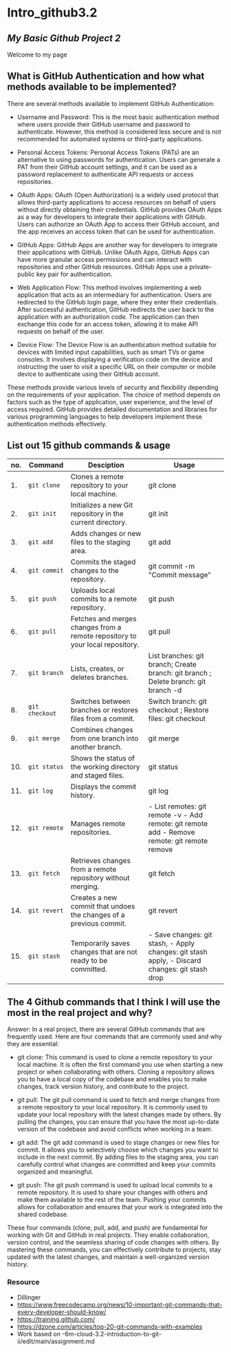 # Intro_github3.2
## _My Basic Github Project 2_

Welcome to my page

## What is GitHub Authentication and how what methods available to be implemented?

There are several methods available to implement GitHub Authentication:

- Username and Password: This is the most basic authentication method where users provide their GitHub username and password to authenticate. However, this method is considered less secure and is not recommended for automated systems or third-party applications.

- Personal Access Tokens: Personal Access Tokens (PATs) are an alternative to using passwords for authentication. Users can generate a PAT from their GitHub account settings, and it can be used as a password replacement to authenticate API requests or access repositories.

- OAuth Apps: OAuth (Open Authorization) is a widely used protocol that allows third-party applications to access resources on behalf of users without directly obtaining their credentials. GitHub provides OAuth Apps as a way for developers to integrate their applications with GitHub. Users can authorize an OAuth App to access their GitHub account, and the app receives an access token that can be used for authentication.

- GitHub Apps: GitHub Apps are another way for developers to integrate their applications with GitHub. Unlike OAuth Apps, GitHub Apps can have more granular access permissions and can interact with repositories and other GitHub resources. GitHub Apps use a private-public key pair for authentication.

- Web Application Flow: This method involves implementing a web application that acts as an intermediary for authentication. Users are redirected to the GitHub login page, where they enter their credentials. After successful authentication, GitHub redirects the user back to the application with an authorization code. The application can then exchange this code for an access token, allowing it to make API requests on behalf of the user.

- Device Flow: The Device Flow is an authentication method suitable for devices with limited input capabilities, such as smart TVs or game consoles. It involves displaying a verification code on the device and instructing the user to visit a specific URL on their computer or mobile device to authenticate using their GitHub account.

These methods provide various levels of security and flexibility depending on the requirements of your application. The choice of method depends on factors such as the type of application, user experience, and the level of access required. GitHub provides detailed documentation and libraries for various programming languages to help developers implement these authentication methods effectively.

## List out 15 github commands & usage

|no. | Command |Desciption   | Usage  |
|----| ------- | ----------- |--------|
|1. | `git clone` | Clones a remote repository to your local machine.|git clone <repository URL>|
|2. | `git init` | Initializes a new Git repository in the current directory. |git init|
|3. | `git add` |Adds changes or new files to the staging area. | git add <file>|
|4. | `git commit`| Commits the staged changes to the repository. | git commit -m "Commit message"|
|5. | `git push` | Uploads local commits to a remote repository. | git push <remote> <branch> |
|6. | `git pull` | Fetches and merges changes from a remote repository to your local repository. | git pull <remote> <branch>|
|7. | `git branch`| Lists, creates, or deletes branches. |  List branches: git branch; Create branch: git branch <branch-name>; Delete branch: git branch -d <branch-name>|
|8. | `git checkout`| Switches between branches or restores files from a commit. | Switch branch: git checkout <branch-name>; Restore files: git checkout <commit> <file> |
|9. | `git merge` | Combines changes from one branch into another branch. | git merge <branch-name> |
|10.| `git status` | Shows the status of the working directory and staged files. | git status |
|11.| `git log` | Displays the commit history. | git log |
|12.| `git remote` | Manages remote repositories. | - List remotes: git remote -v  - Add remote: git remote add <name> <repository URL> - Remove remote: git remote remove <name> |
|13.| `git fetch` | Retrieves changes from a remote repository without merging. | git fetch <remote>|
|14.| `git revert` | Creates a new commit that undoes the changes of a previous commit. | git revert <commit> |
|15.| `git stash` | Temporarily saves changes that are not ready to be committed. | - Save changes: git stash, - Apply changes: git stash apply, - Discard changes: git stash drop |

## The 4 Github commands that I think I will use the most in the real project and why?
Answer:  In a real project, there are several GitHub commands that are frequently used. Here are four commands that are commonly used and why they are essential:

- git clone: This command is used to clone a remote repository to your local machine. It is often the first command you use when starting a new project or when collaborating with others. Cloning a repository allows you to have a local copy of the codebase and enables you to make changes, track version history, and contribute to the project.

- git pull: The git pull command is used to fetch and merge changes from a remote repository to your local repository. It is commonly used to update your local repository with the latest changes made by others. By pulling the changes, you can ensure that you have the most up-to-date version of the codebase and avoid conflicts when working in a team.

- git add: The git add command is used to stage changes or new files for commit. It allows you to selectively choose which changes you want to include in the next commit. By adding files to the staging area, you can carefully control what changes are committed and keep your commits organized and meaningful.

- git push: The git push command is used to upload local commits to a remote repository. It is used to share your changes with others and make them available to the rest of the team. Pushing your commits allows for collaboration and ensures that your work is integrated into the shared codebase.

These four commands (clone, pull, add, and push) are fundamental for working with Git and GitHub in real projects. They enable collaboration, version control, and the seamless sharing of code changes with others. By mastering these commands, you can effectively contribute to projects, stay updated with the latest changes, and maintain a well-organized version history.

### Resource
- Dillinger
- https://www.freecodecamp.org/news/10-important-git-commands-that-every-developer-should-know/
- https://training.github.com/
- https://dzone.com/articles/top-20-git-commands-with-examples
- Work based on -6m-cloud-3.2-introduction-to-git-ii/edit/main/assignment.md

